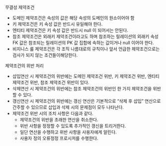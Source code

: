 무결성 제약조건

- 도메인 제약조건은 속성의 값은 해당 속성의 도메인의 원소이어야 함
- 키 제약조건은 키 속성 값은 반드시 유일해야 한다.
- 엔티티 제약조건은 키 속성 값은 반드시 null 이 되어서는 안된다.
- 참조 제약조건은 외래키 제약조건이라고도 하며 참조하는 릴레이션의 외래키 속성 FK 값은 참조되는 릴레이션의 PK 값 집합에 속하는 값이거나 null 이어야 한다.
- 비지니스 룰 제약조건은 각 조직 나름대로의 규칙이나 앞서 언급한 제약조건으로는 검사가 되지 않는 조건들이해당한다.


제약조건의 위반 처리

- 삽입연산 시 제약조건의 위반에는 도메인 제약조건 위반, 키 제약조건 위반, 엔티티 제약조건 위반, 참조 제약조건 위반이 있다.
- 삭제연산 시 제약조건의 위반에는 참조 제약조건의 위반인 한 가지 제약조건을 위반할 수 있다.
- 갱신연산 시 제약조건의 위반에는 갱신 연산은 기본적으로 “삭제 후 삽입” 연산으로 간주할 수 있으므로 삽입과 삭제 시의 문제점이 모두 나타난다.
- 제약조건 위반 시의 조치 사항은 다음과 같다.
  - 제약조건의 위반을 초래한 연산을 취소한다.
  - 위반 사항을 정정할 수 있도록 추가적인 갱신을 트리거한다.
  - 일단 연산을 수행하고 위반 사항을 사용자에게 알린다.
  - 사용자 정의 오류정정 프로시저를 수행한다.
